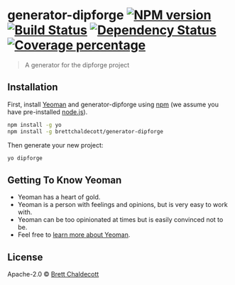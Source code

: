 # generator-dipforge [![NPM version][npm-image]][npm-url] [![Build Status][travis-image]][travis-url] [![Dependency Status][daviddm-image]][daviddm-url] [![Coverage percentage][coveralls-image]][coveralls-url]
> A generator for the dipforge project

## Installation

First, install [Yeoman](http://yeoman.io) and generator-dipforge using [npm](https://www.npmjs.com/) (we assume you have pre-installed [node.js](https://nodejs.org/)).

```bash
npm install -g yo
npm install -g brettchaldecott/generator-dipforge
```

Then generate your new project:

```bash
yo dipforge
```

## Getting To Know Yeoman

 * Yeoman has a heart of gold.
 * Yeoman is a person with feelings and opinions, but is very easy to work with.
 * Yeoman can be too opinionated at times but is easily convinced not to be.
 * Feel free to [learn more about Yeoman](http://yeoman.io/).

## License

Apache-2.0 © [Brett Chaldecott]()


[npm-image]: https://badge.fury.io/js/generator-dipforge.svg
[npm-url]: https://npmjs.org/package/generator-dipforge
[travis-image]: https://travis-ci.org/brettchaldecott/generator-dipforge.svg?branch=master
[travis-url]: https://travis-ci.org/brettchaldecott/generator-dipforge
[daviddm-image]: https://david-dm.org/brettchaldecott/generator-dipforge.svg?theme=shields.io
[daviddm-url]: https://david-dm.org/brettchaldecott/generator-dipforge
[coveralls-image]: https://coveralls.io/repos/brettchaldecott/generator-dipforge/badge.svg
[coveralls-url]: https://coveralls.io/r/brettchaldecott/generator-dipforge
